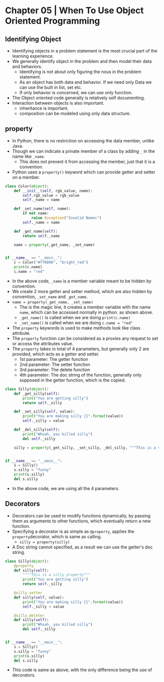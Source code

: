 # Chapter 05 | When To Use Object Oriented Programming #

## Identifying Object ##

* Identifying objects in a problem statement is the most crucial part of the learning experience.
* We generally identify object in the problem and then model their data and behaviors.
    - Identifying is not about only figuring the nous in the problem statement.
    - As an object has both data and behavior. If we need only Data we can use the built in list, set etc.
    - If only behavior is concerned, we can use only function.
* The Object oriented code generally is relatively self documenting.
* Interaction between objects is also important.
    - inheritance is important.
    - composition can be modeled using only data structure.


## property ##
* In Python, there is no restriction on accessing the data member, unlike Java.
* Though we can indicate a private member of a class by adding `_` in the name like `_name`.
    - This does not prevent it from accessing the member, just that it is a convention.
* Python uses a `property()` keyword which can provide getter and setter on a member.

```python
class Color(object):
    def __init__(self, rgb_value, name):
        self.rgb_value = rgb_value
        self._name = name

    def _set_name(self, name):
        if not name:
            raise Exception("Invalid Names")
        self._name = name

    def _get_name(self):
        return self._name

    name = property(_get_name, _set_name)


if __name__ == "__main__":
    c = Color("#ff0000", "bright_red")
    print(c.name)
    c.name = "red"
```
* In the above code, `_name` is a member variable meant to be hidden by convention.
* We create 2 more getter and setter method, which are also hidden by convention, `_set_name` and `_get_name`.
* `name = property(_get_name, _set_name)`
    - The is the magic line, it creates a member variable with the name `name`, which can be accessed normally in python. as shown above.
    - `_get_name()` is called when we are doing `print(c.name)`
    - `_set_name()` is called when we are doing `c.name = "red"`
* The `property` keywords is used to make methods look like class attribute.
* The `property` function can be considered as a proxies any request to set or access the attributes value.
* The `property` takes in total of 4 parameters, but generally only 2 are provided, which acts as a getter and setter.
    - 1st parameter: The getter function
    - 2nd parameter: The setter function
    - 3rd parameter: The delete function
    - 4th parameter: The doc string of the function, generally only supposed in the getter function, which is the copied.

```python
class Silly(object):
    def _get_silly(self):
        print("You are getting silly")
        return self._silly

    def _set_silly(self, value):
        print("You are making silly {}".format(value))
        self._silly = value

    def _del_silly(self):
        print("Whoah, you killed silly")
        del self._silly

    silly = property(_get_silly, _set_silly, _del_silly, """This is a silly property""")


if __name__ == "__main__":
    s = Silly()
    s.silly = "funny"
    print(s.silly)
    del s.silly
```

* In the above code, we are using all the 4 parameters.

## Decorators ##
* Decorators can be used to modify functions dynamically, by passing them as arguments to other functions, which eventually return a new function.
* Specifying a decorator is as simple as `@property`, applies the `property`decorator, which is same as calling.
    - `silly = property(silly)`
* A Doc string cannot specified, as a result we can use the getter's doc string.

```python
class Silly(object):
    @property
    def silly(self):
        """"This is a silly property"""
        print("You are getting silly")
        return self._silly

    @silly.setter
    def silly(self, value):
        print("You are making silly {}".format(value))
        self._silly = value

    @silly.deleter
    def silly(self):
        print("Whoah, you killed silly")
        del self._silly


if __name__ == "__main__":
    s = Silly()
    s.silly = "funny"
    print(s.silly)
    del s.silly
```

* This code is same as above, with the only difference being the use of decorators.
